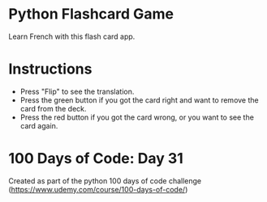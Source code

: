 # Python Flashcard Game
Learn French with this flash card app.

# Instructions
* Press "Flip" to see the translation.
* Press the green button if you got the card right and want to remove the card from the deck.
* Press the red button if you got the card wrong, or you want to see the card again.

# 100 Days of Code: Day 31
Created as part of the python 100 days of code challenge (https://www.udemy.com/course/100-days-of-code/)
